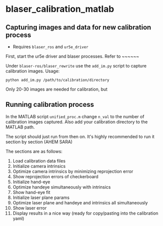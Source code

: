 # blaser_calibration_matlab
## Capturing images and data for new calibration process
- Requires `blaser_ros` and `ur5e_driver`

First, start the ur5e driver and blaser processes. Refer to ~~~~~~

Under `blaser-ros/blaser_rewrite` use the `add_im.py` script to capture calibration images. Usage:

`python add_im.py /path/to/calibration/directory`

Only 20-30 images are needed for calibration, but 

## Running calibration process
In the MATLAB script `unified_proc.m` change `n_val` to the number of calibration images captured. Also add your calibration directory to the MATLAB path.

The script should just run from then on. It's highly recommended to run it section by section (AHEM SARA)

The sections are as follows:
 1. Load calibration data files
 2. Initialize camera intrinsics
 3. Optimize camera intrinsics by minimizing reprojection error
 4. Show reprojection errors of checkerboard
 5. Initialize hand-eye
 6. Optimize handeye simultaneously with intrinsics
 7. Show hand-eye fit
 8. Initialize laser plane params
 9. Optimize laser plane and handeye and intrinsics all simultaneously
 10. Show laser error
 11. Display results in a nice way (ready for copy/pasting into the calibration yaml)
